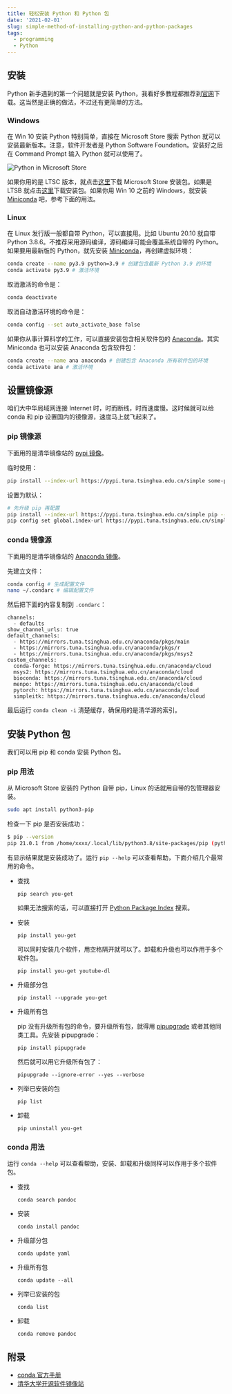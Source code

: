 ```yaml
---
title: 轻松安装 Python 和 Python 包
date: '2021-02-01'
slug: simple-method-of-installing-python-and-python-packages
tags:
  - programming
  - Python
---
```


<!--more-->

## 安装

Python 新手遇到的第一个问题就是安装 Python，我看好多教程都推荐到[官网](https://www.python.org/)下载。这当然是正确的做法，不过还有更简单的方法。

### Windows

在 Win 10 安装 Python 特别简单，直接在 Microsoft Store 搜索 Python 就可以安装最新版本。注意，软件开发者是 Python Software Foundation。安装好之后在 Command Prompt 输入 Python 就可以使用了。

![Python in Microsoft Store](https://cdn.jsdelivr.net/gh/CyrusYip/blog-static/images/2021-02-01_microsoft-store-python.png)

如果你用的是 LTSC 版本，就点击[这里](https://github.com/kkkgo/LTSC-Add-MicrosoftStore)下载 Microsoft Store 安装包。如果是 LTSB 就点击[这里](https://github.com/kkkgo/LTSB-Add-MicrosoftStore)下载安装包。如果你用 Win 10 之前的 Windows，就安装 [Miniconda](https://docs.conda.io/en/latest/miniconda.html) 吧，参考下面的用法。

### Linux

在 Linux 发行版一般都自带 Python，可以直接用。比如 Ubuntu 20.10 就自带 Python 3.8.6。不推荐采用源码编译，源码编译可能会覆盖系统自带的 Python。如果要用最新版的 Python，就先安装 [Miniconda](https://docs.conda.io/en/latest/miniconda.html)，再创建虚拟环境：

```bash
conda create --name py3.9 python=3.9 # 创建包含最新 Python 3.9 的环境
conda activate py3.9 # 激活环境
```

取消激活的命令是：

```bash
conda deactivate
```

取消自动激活环境的命令是：

```bash
conda config --set auto_activate_base false
```

如果你从事计算科学的工作，可以直接安装包含相关软件包的 [Anaconda](https://www.anaconda.com/products/individual)。其实 Miniconda 也可以安装 Anaconda 包含软件包：

```bash
conda create --name ana anaconda # 创建包含 Anaconda 所有软件包的环境
conda activate ana # 激活环境
```

## 设置镜像源

咱们大中华局域网连接 Internet 时，时而断线，时而速度慢。这时候就可以给 conda 和 pip 设置国内的镜像源，速度马上就飞起来了。

### pip 镜像源

下面用的是清华镜像站的 [pypi 镜像](https://mirrors.tuna.tsinghua.edu.cn/help/pypi/)。

临时使用：

```bash
pip install --index-url https://pypi.tuna.tsinghua.edu.cn/simple some-package
```

设置为默认：

```bash
# 先升级 pip 再配置
pip install --index-url https://pypi.tuna.tsinghua.edu.cn/simple pip --upgrade
pip config set global.index-url https://pypi.tuna.tsinghua.edu.cn/simple
```

### conda 镜像源

下面用的是清华镜像站的 [Anaconda 镜像](https://mirrors.tuna.tsinghua.edu.cn/help/anaconda/)。

先建立文件：

```bash
conda config # 生成配置文件
nano ~/.condarc # 编辑配置文件
```

然后把下面的内容复制到 `.condarc`：

```
channels:
  - defaults
show_channel_urls: true
default_channels:
  - https://mirrors.tuna.tsinghua.edu.cn/anaconda/pkgs/main
  - https://mirrors.tuna.tsinghua.edu.cn/anaconda/pkgs/r
  - https://mirrors.tuna.tsinghua.edu.cn/anaconda/pkgs/msys2
custom_channels:
  conda-forge: https://mirrors.tuna.tsinghua.edu.cn/anaconda/cloud
  msys2: https://mirrors.tuna.tsinghua.edu.cn/anaconda/cloud
  bioconda: https://mirrors.tuna.tsinghua.edu.cn/anaconda/cloud
  menpo: https://mirrors.tuna.tsinghua.edu.cn/anaconda/cloud
  pytorch: https://mirrors.tuna.tsinghua.edu.cn/anaconda/cloud
  simpleitk: https://mirrors.tuna.tsinghua.edu.cn/anaconda/cloud
```

最后运行 `conda clean -i` 清楚缓存，确保用的是清华源的索引。

## 安装 Python 包

我们可以用 pip 和 conda 安装 Python 包。

### pip 用法

从 Microsoft Store 安装的 Python 自带 pip，Linux 的话就用自带的包管理器安装。

```bash
sudo apt install python3-pip
```

检查一下 pip 是否安装成功：

```bash
$ pip --version
pip 21.0.1 from /home/xxxx/.local/lib/python3.8/site-packages/pip (python 3.8)
```

有显示结果就是安装成功了。运行 `pip --help` 可以查看帮助，下面介绍几个最常用的命令。

- 查找

    ```
    pip search you-get
    ```

    如果无法搜索的话，可以直接打开 [Python Package Index](https://pypi.org/) 搜索。

- 安装

    ```
    pip install you-get
    ```

    可以同时安装几个软件，用空格隔开就可以了。卸载和升级也可以作用于多个软件包。

    ```
    pip install you-get youtube-dl
    ```

- 升级部分包

    ```
    pip install --upgrade you-get
    ```

- 升级所有包

    pip 没有升级所有包的命令，要升级所有包，就得用 [pipupgrade](https://github.com/achillesrasquinha/pipupgrade) 或者其他同类工具。先安装 pipupgrade：

    ```
    pip install pipupgrade
    ```

    然后就可以用它升级所有包了：

    ```
    pipupgrade --ignore-error --yes --verbose
    ```

- 列举已安装的包

    ```
    pip list
    ```

- 卸载

    ```
    pip uninstall you-get
    ```


### conda 用法

运行 `conda --help` 可以查看帮助，安装、卸载和升级同样可以作用于多个软件包。

- 查找

    ```
    conda search pandoc
    ```

- 安装

    ```
    conda install pandoc
    ```

- 升级部分包

    ```
    conda update yaml
    ```

- 升级所有包

    ```
    conda update --all
    ```

- 列举已安装的包

    ```
    conda list
    ```

- 卸载

    ```
    conda remove pandoc
    ```

## 附录

- [conda 官方手册](https://docs.conda.io/projects/conda/en/latest/index.html)
- [清华大学开源软件镜像站](https://mirrors.tuna.tsinghua.edu.cn/help/)
